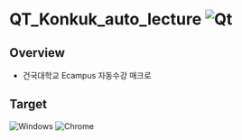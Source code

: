 # QT_Konkuk_auto_lecture ![Qt](https://img.shields.io/badge/QT-PySide6-41CD52?style=flat-square&logo=Qt&logoColor=white)

Overview
-------
- 건국대학교 Ecampus 자동수강 매크로

Target
--------

![Windows](https://img.shields.io/badge/Windows-0078d4?style=flat-square&logo=Windows11&logoColor=white)
![Chrome](https://img.shields.io/badge/Google_Chrome-4285f4?style=flat-square&logo=GoogleChrome&logoColor=white)
